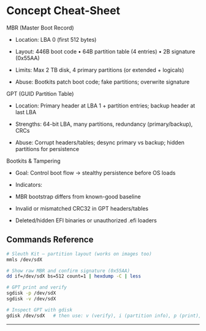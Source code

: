 # Concept Cheat-Sheet
MBR (Master Boot Record)

- Location: LBA 0 (first 512 bytes)

- Layout: 446B boot code • 64B partition table (4 entries) • 2B signature (0x55AA)

- Limits: Max 2 TB disk, 4 primary partitions (or extended + logicals)

- Abuse: Bootkits patch boot code; fake partitions; overwrite signature

GPT (GUID Partition Table)

- Location: Primary header at LBA 1 + partition entries; backup header at last LBA

- Strengths: 64-bit LBA, many partitions, redundancy (primary/backup), CRCs

- Abuse: Corrupt headers/tables; desync primary vs backup; hidden partitions for persistence

Bootkits & Tampering

- Goal: Control boot flow → stealthy persistence before OS loads

- Indicators:

 - MBR bootstrap differs from known-good baseline

 - Invalid or mismatched CRC32 in GPT headers/tables

 - Deleted/hidden EFI binaries or unauthorized .efi loaders

## Commands Reference
```bash
# Sleuth Kit — partition layout (works on images too)
mmls /dev/sdX

# Show raw MBR and confirm signature (0x55AA)
dd if=/dev/sdX bs=512 count=1 | hexdump -C | less

# GPT print and verify
sgdisk -p /dev/sdX
sgdisk -v /dev/sdX

# Inspect GPT with gdisk
gdisk /dev/sdX   # then use: v (verify), i (partition info), p (print), b (backup)
```

---
